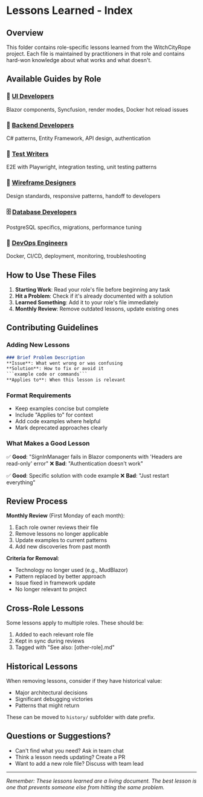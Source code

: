# Lessons Learned - Index
<!-- Last Updated: 2025-08-04 -->
<!-- Version: 1.0 -->
<!-- Owner: All Teams -->
<!-- Status: Active -->

## Overview

This folder contains role-specific lessons learned from the WitchCityRope project. Each file is maintained by practitioners in that role and contains hard-won knowledge about what works and what doesn't.

## Available Guides by Role

### 🎨 [UI Developers](ui-developers.md)
Blazor components, Syncfusion, render modes, Docker hot reload issues

### 🔧 [Backend Developers](backend-developers.md)
C# patterns, Entity Framework, API design, authentication

### 🧪 [Test Writers](test-writers.md)
E2E with Playwright, integration testing, unit testing patterns

### 🎯 [Wireframe Designers](wireframe-designers.md)
Design standards, responsive patterns, handoff to developers

### 🗄️ [Database Developers](database-developers.md)
PostgreSQL specifics, migrations, performance tuning

### 🚀 [DevOps Engineers](devops-engineers.md)
Docker, CI/CD, deployment, monitoring, troubleshooting

## How to Use These Files

1. **Starting Work**: Read your role's file before beginning any task
2. **Hit a Problem**: Check if it's already documented with a solution
3. **Learned Something**: Add it to your role's file immediately
4. **Monthly Review**: Remove outdated lessons, update existing ones

## Contributing Guidelines

### Adding New Lessons
```markdown
### Brief Problem Description
**Issue**: What went wrong or was confusing  
**Solution**: How to fix or avoid it
```example code or commands```
**Applies to**: When this lesson is relevant
```

### Format Requirements
- Keep examples concise but complete
- Include "Applies to" for context
- Add code examples where helpful
- Mark deprecated approaches clearly

### What Makes a Good Lesson
✅ **Good**: "SignInManager fails in Blazor components with 'Headers are read-only' error"
❌ **Bad**: "Authentication doesn't work"

✅ **Good**: Specific solution with code example
❌ **Bad**: "Just restart everything"

## Review Process

**Monthly Review** (First Monday of each month):
1. Each role owner reviews their file
2. Remove lessons no longer applicable
3. Update examples to current patterns
4. Add new discoveries from past month

**Criteria for Removal**:
- Technology no longer used (e.g., MudBlazor)
- Pattern replaced by better approach
- Issue fixed in framework update
- No longer relevant to project

## Cross-Role Lessons

Some lessons apply to multiple roles. These should be:
1. Added to each relevant role file
2. Kept in sync during reviews
3. Tagged with "See also: [other-role].md"

## Historical Lessons

When removing lessons, consider if they have historical value:
- Major architectural decisions
- Significant debugging victories
- Patterns that might return

These can be moved to `history/` subfolder with date prefix.

## Questions or Suggestions?

- Can't find what you need? Ask in team chat
- Think a lesson needs updating? Create a PR
- Want to add a new role file? Discuss with team lead

---

*Remember: These lessons learned are a living document. The best lesson is one that prevents someone else from hitting the same problem.*